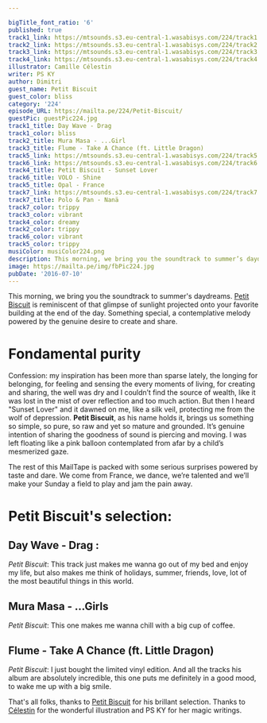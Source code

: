 ```yaml
---

bigTitle_font_ratio: '6'
published: true
track1_link: https://mtsounds.s3.eu-central-1.wasabisys.com/224/track1.mp3
track2_link: https://mtsounds.s3.eu-central-1.wasabisys.com/224/track2.mp3
track3_link: https://mtsounds.s3.eu-central-1.wasabisys.com/224/track3.mp3
track4_link: https://mtsounds.s3.eu-central-1.wasabisys.com/224/track4.mp3
illustrator: Camille Célestin
writer: PS KY
author: Dimitri
guest_name: Petit Biscuit
guest_color: bliss
category: '224'
episode_URL: https://mailta.pe/224/Petit-Biscuit/
guestPic: guestPic224.jpg
track1_title: Day Wave - Drag
track1_color: bliss
track2_title: Mura Masa - ...Girl
track3_title: Flume - Take A Chance (ft. Little Dragon)
track5_link: https://mtsounds.s3.eu-central-1.wasabisys.com/224/track5.mp3
track6_link: https://mtsounds.s3.eu-central-1.wasabisys.com/224/track6.mp3
track4_title: Petit Biscuit - Sunset Lover
track6_title: VOLO - Shine
track5_title: Opal - France
track7_link: https://mtsounds.s3.eu-central-1.wasabisys.com/224/track7.mp3
track7_title: Polo & Pan - Nanä
track7_color: trippy
track3_color: vibrant
track4_color: dreamy
track2_color: trippy
track6_color: vibrant
track5_color: trippy
musiColor: musiColor224.png
description: This morning, we bring you the soundtrack to summer’s daydreams. Petit Biscuit is reminiscent of that glimpse of sunlight projected onto your favorite building at the end of the day. Something special, a contemplative melody powered by the genuine desire to create and share.
image: https://mailta.pe/img/fbPic224.jpg
pubDate: '2016-07-10'
---
```

This morning, we bring you the soundtrack to summer's daydreams. [Petit Biscuit](https://www.facebook.com/petitbiscuitsound/ "Petit Biscuit's Facebook") is reminiscent of that glimpse of sunlight projected onto your favorite building at the end of the day. Something special, a contemplative melody powered by the genuine desire to create and share.

# Fondamental purity

Confession: my inspiration has been more than sparse lately, the longing for belonging, for feeling and sensing the every moments of living, for creating and sharing, the well was dry and I couldn’t find the source of wealth, like it was lost in the mist of over reflection and too much action. But then I heard "Sunset Lover" and it dawned on me, like a silk veil, protecting me from the wolf of depression.
**Petit Biscuit**, as his name holds it, brings us something so simple, so pure, so raw and yet so mature and grounded. It’s genuine intention of sharing the goodness of sound is piercing and moving. I was left floating like a pink balloon contemplated from afar by a child’s mesmerized gaze.

The rest of this MailTape is packed with some serious surprises powered by taste and dare. We come from France, we dance, we’re talented and we’ll make your Sunday a field to play and jam the pain away.

# Petit Biscuit's selection:

## Day Wave - Drag : 

_Petit Biscuit_: This track just makes me wanna go out of my bed and enjoy my life, but also makes me think of holidays, summer, friends, love, lot of the most beautiful things in this world.

## Mura Masa - ...Girls

_Petit Biscuit_: This one makes me wanna chill with a big cup of coffee.


## Flume - Take A Chance (ft. Little Dragon) 

_Petit Biscuit_: I just bought the limited vinyl edition. And all the tracks his album are absolutely incredible, this one puts me definitely in a good mood, to wake me up with a big smile.

That's all folks, thanks to [Petit Biscuit](https://petitbiscuit.lnk.to/listenYo) for his brillant selection. Thanks to [Célestin](http://www.slipontherock.com/) for the wonderful illustration and PS KY for her magic writings.
